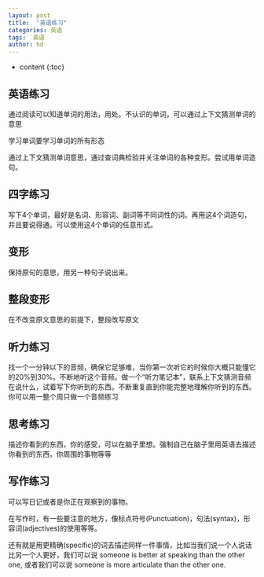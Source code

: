 ```yaml
---
layout: post
title:  "英语练习"
categories: 英语
tags:  英语
author: hd
---
```


* content
{:toc}

## 英语练习



通过阅读可以知道单词的用法，用处。不认识的单词，可以通过上下文猜测单词的意思

学习单词要学习单词的所有形态

通过上下文猜测单词意思，通过查词典检验并关注单词的各种变形。尝试用单词造句。

## 四字练习

写下4个单词，最好是名词、形容词、副词等不同词性的词。再用这4个词造句，并且要说得通。可以使用这4个单词的任意形式。

## 变形

保持原句的意思，用另一种句子说出来。

## 整段变形

在不改变原文意思的前提下，整段改写原文

## 听力练习

找一个一分钟以下的音频，确保它足够难，当你第一次听它的时候你大概只能懂它的20%到30%。不断地听这个音频。做一个“听力笔记本”，联系上下文猜测音频在说什么，试着写下你听到的东西。不断重复直到你能完整地理解你听到的东西。你可以用一整个周只做一个音频练习

## 思考练习

描述你看到的东西，你的感受，可以在脑子里想。强制自己在脑子里用英语去描述你看到的东西，你周围的事物等等

## 写作练习

可以写日记或者是你正在观察到的事物。

在写作时，有一些要注意的地方，像标点符号(Punctuation)，句法(syntax)，形容词(adjectives)的使用等等。

还有就是用更精确(specific)的词去描述同样一件事情，比如当我们说一个人说话比另一个人更好，我们可以说 someone is better at speaking than the other one, 或者我们可以说 someone is more articulate than the other one.